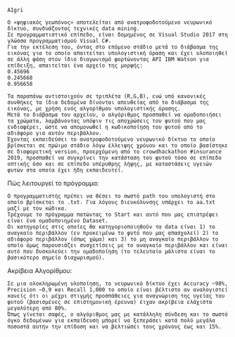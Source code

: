	AIgri
  
	Ο «ψηφιακός γεωπόνος» αποτελείται από ανατροφοδοτούμενο νευρωνικό δίκτυο, συνδυάζοντας τεχνικές data mining. 
	Σε προγραμματιστικό επίπεδο, είναι δομημένος σε Visual Studio 2017 στη γλώσσα προγραμματισμού Visual C#. 
	Για την εκτέλεση του, όντας στο επόμενο στάδιο μετά το διάβασμα της εικόνας για το οποίο απαιτείται υπολογιστική όραση και έχει υλοποιηθεί σε άλλη φάση στον ίδιο διαγωνισμό φορτώνοντας API IBM Watson για επίδειξη, απαιτείται ένα αρχείο της μορφής:
	0.45696
	0.245668
	0.956658
	
	Τα παραπάνω αντιστοιχούν σε τριπλέτα (R,G,B), ενώ υπό κανονικές συνθήκες τα ίδια δεδομένα δίνονται απευθείας από το διάβασμα της εικόνας, με χρήση ενός αλγορίθμου υπολογιστικής όρασης.
	Μετά το διάβασμα του αρχείου, ο αλγόριθμος προσπαθεί να ομαδοποιήσει τα χρώματα, λαμβάνοντας υπόψιν τις αποχρώσεις του φυτού που μας ενδιαφέρει, ώστε να απομονωθεί η κωδικοποίηση του φυτού από το αδιάφορο για αυτόν περιβάλλον. 
	Έχοντας εκπαιδεύσει το ανατροφοδοτούμενο νευρωνικό δίκτυο το οποίο βρίσκεται σε πρώιμο στάδιο λόγω έλλειψης χρόνου και το οποίο βασίστηκε σε διαφορετική version, προερχόμενη από το crowdhackathon #insurance 2019, προσπαθεί να συγκρίνει την κατάσταση του φυτού τόσο σε επίπεδο οπτικής όσο και σε επίπεδο υπέρυθρης λήψης, με καταστάσεις υγειών φυτών στα οποία έχει ήδη εκπαιδευτεί.


Πώς λειτουργεί το πρόγραμμα:

	Ο προγραμματιστής πρέπει να θέσει το σωστό path του υπολογιστή στο οποίο βρίσκεται το .txt. Για λόγους διευκόλυνσης υπάρχει το aa.txt μαζί με τον κώδικα. 
	Τρέχουμε το πρόγραμμα πατώντας το Start και αυτό που μας επιστρέφει είναι ένα ομαδοποιημένο Dataset.
	Οι κατηγορίες στις οποίες θα κατηγοριοποιηθούν τα data είναι 1) το αναγκαίο περιβάλλον (εν προκειμένω το φυτό που μας απασχολεί) 2) το αδιάφορο περιβάλλον (όπως χώμα) και 3) το μη αναγκαίο περιβάλλον το οποίο όμως παρουσιάζει συσχετίσεις με το αναγκαίο περιβάλλον και είναι αυτό που δυσκολεύει την ομαδοποίηση (το τελευταίο μάλιστα είναι το βασικότερο σημείο διαχωρισμού).
	
	
Ακρίβεια Αλγορίθμου:

	Σε μια ολοκληρωμένη υλοποίηση, το νευρωνικό δίκτυο έχει Accuracy ~98%, Precision ~0,9 και Recall 1,000 το οποίο είναι βέλτιστο αν αναλογιστεί κανείς ότι οι μέχρι στιγμής προσπάθειες για αναγνώριση της υγείας του φυτού (βασισμένες σε επιστημονική έρευνα) έιχαν ακρίβεια ελάχιστα μεγαλύτερη από 80%. 
	Όπως γίνεται σαφές, ο αλγόριθμος μας με κατάλληλη σύνδεση και το σωστό όγκο δεδομένων για εκπαίδευση μπορεί να ξεπεράσει κατά πολύ μεγάλα ποσοστά αυτήν την επίδοση και να βελτιώσει τους χρόνους έως και 15%.
